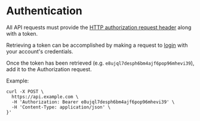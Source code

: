 # Authentication

All API requests must provide the [HTTP authorization request header](https://developer.mozilla.org/en-US/docs/Web/HTTP/Headers/Authorization) along with a token.

Retrieving a token can be accomplished by making a request to [login](https://runbuggy.docs.stoplight.io/login/login/login) with your account's credentials.

Once the token has been retrieved (e.g. `e8ujql7desph6bm4ajf6pop96mhevi39`), add it to the Authorization request.

Example:
```
curl -X POST \
  https://api.example.com \
  -H 'Authorization: Bearer e8ujql7desph6bm4ajf6pop96mhevi39' \
  -H 'Content-Type: application/json' \
}'
```
